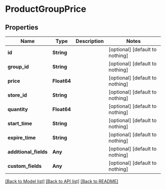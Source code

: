 # ProductGroupPrice


## Properties
Name | Type | Description | Notes
------------ | ------------- | ------------- | -------------
**id** | **String** |  | [optional] [default to nothing]
**group_id** | **String** |  | [optional] [default to nothing]
**price** | **Float64** |  | [optional] [default to nothing]
**store_id** | **String** |  | [optional] [default to nothing]
**quantity** | **Float64** |  | [optional] [default to nothing]
**start_time** | **String** |  | [optional] [default to nothing]
**expire_time** | **String** |  | [optional] [default to nothing]
**additional_fields** | **Any** |  | [optional] [default to nothing]
**custom_fields** | **Any** |  | [optional] [default to nothing]


[[Back to Model list]](../README.md#models) [[Back to API list]](../README.md#api-endpoints) [[Back to README]](../README.md)



